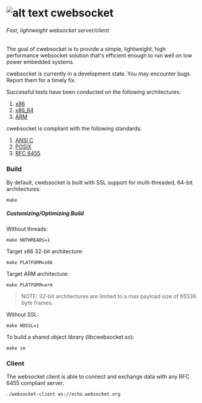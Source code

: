 [logo]: https://github.com/jeremyhahn/cwebsocket/raw/master/websocket.png "cwebsocket"

# ![alt text][logo] cwebsocket

###### Fast, lightweight websocket server/client.

The goal of cwebsocket is to provide a simple, lightweight, high performance websocket solution that's
efficient enough to run well on low power embedded systems.

cwebsocket is currently in a development state. You may encounter bugs. Report them for a timely fix.

Successful tests have been conducted on the following architectures:

1. [x86](http://en.wikipedia.org/wiki/X86)
2. [x86_64](http://en.wikipedia.org/wiki/X86-64)
3. [ARM](http://en.wikipedia.org/wiki/ARM_architecture)

cwebsocket is compliant with the following standards:

1. [ANSI C](http://en.wikipedia.org/wiki/ANSI_C)
2. [POSIX](http://en.wikipedia.org/wiki/C_POSIX_library)
3. [RFC 6455](http://tools.ietf.org/html/rfc6455)

### Build

By default, cwebsocket is built with SSL support for multi-threaded, 64-bit architectures.

	make

##### Customizing/Optimizing Build

Without threads:

	make NOTHREADS=1

Target x86 32-bit architecture:

	make PLATFORM=x86

Target ARM architecture:

	make PLATFORM=arm

> NOTE: 32-bit architectures are limited to a max payload size of 65536 byte frames.

Without SSL:

	make NOSSL=1

To build a shared object library (libcwebsocket.so):

	make so

### Client

The websocket client is able to connect and exchange data with any RFC 6455 compliant server.

	./websocket-client ws://echo.websocket.org

